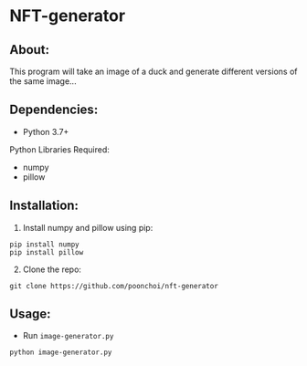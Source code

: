 # NFT-generator

## About:
This program will take an image of a duck and generate different versions of the same image...


## Dependencies:

- Python 3.7+

Python Libraries Required:

- numpy
- pillow


## Installation:

1. Install numpy and pillow using pip:
```
pip install numpy
pip install pillow
```

2. Clone the repo:
```
git clone https://github.com/poonchoi/nft-generator
```

## Usage:
 - Run `image-generator.py`
```
python image-generator.py
```

